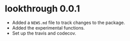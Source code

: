 # lookthrough 0.0.1

* Added a `NEWS.md` file to track changes to the package.
* Added the experimental functions.
* Set up the travis and codecov.